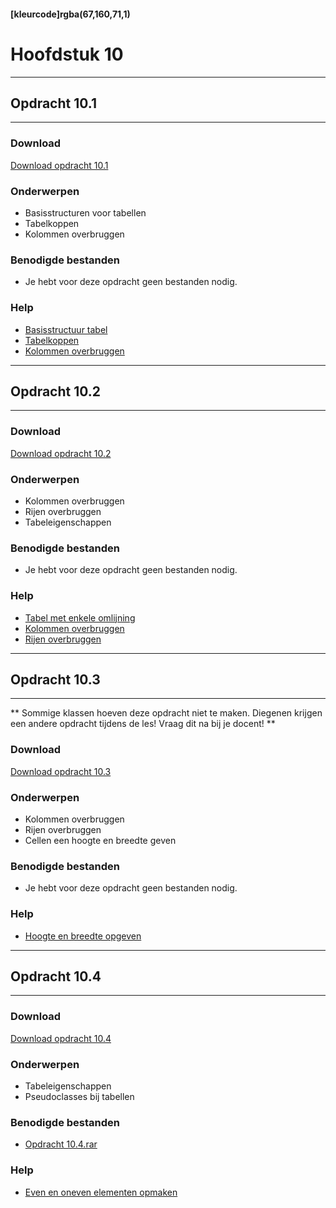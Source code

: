 #### [kleurcode]rgba(67,160,71,1)

# Hoofdstuk 10

---
## Opdracht 10.1
---

### Download
<a href="https://elo.kw1c.nl/CMS/Studie/811%20ICT-Academie/811%20VakkenInhoud/%5BB.14%20HTM%5D%20HTMLCSS/Productie/02.%20Opdrachten/Hoofdstuk%2010/Opdracht%2010.1.pdf" target="_blank">Download opdracht 10.1</a>

### Onderwerpen
*   Basisstructuren voor tabellen
*   Tabelkoppen
*   Kolommen overbruggen

### Benodigde bestanden
*   Je hebt voor deze opdracht geen bestanden nodig.

### Help
*   <a href="http://www.w3schools.com/tags/tag_table.asp" target="_blank">Basisstructuur tabel</a>
*   <a href="http://www.w3schools.com/tags/tag_thead.asp" target="_blank">Tabelkoppen</a>
*   <a href="http://www.w3schools.com/TAgs/att_td_colspan.asp" target="_blank">Kolommen overbruggen</a>

---
## Opdracht 10.2
---

### Download
<a href="https://elo.kw1c.nl/CMS/Studie/811%20ICT-Academie/811%20VakkenInhoud/%5BB.14%20HTM%5D%20HTMLCSS/Productie/02.%20Opdrachten/Hoofdstuk%2010/Opdracht%2010.2.pdf" target="_blank">Download opdracht 10.2</a>

### Onderwerpen
*   Kolommen overbruggen
*   Rijen overbruggen
*   Tabeleigenschappen

### Benodigde bestanden
*   Je hebt voor deze opdracht geen bestanden nodig.

### Help
*   <a href="http://www.w3schools.com/cssref/pr_border-collapse.asp" target="_blank">Tabel met enkele omlijning</a>
*   <a href="http://www.w3schools.com/TAgs/att_td_colspan.asp" target="_blank">Kolommen overbruggen</a>
*   <a href="http://www.w3schools.com/TAgs/att_td_rowspan.asp" target="_blank">Rijen overbruggen</a>

---
## Opdracht 10.3
---

** Sommige klassen hoeven deze opdracht niet te maken. Diegenen krijgen een andere opdracht tijdens de les! Vraag dit na bij je docent! **

### Download
<a href="https://elo.kw1c.nl/CMS/Studie/811%20ICT-Academie/811%20VakkenInhoud/%5BB.14%20HTM%5D%20HTMLCSS/Productie/02.%20Opdrachten/Hoofdstuk%2010/Opdracht%2010.3.pdf" target="_blank">Download opdracht 10.3</a>

### Onderwerpen
*   Kolommen overbruggen
*   Rijen overbruggen
*   Cellen een hoogte en breedte geven

### Benodigde bestanden
*   Je hebt voor deze opdracht geen bestanden nodig.

### Help
*   <a href="http://www.w3schools.com/css/css_dimension.asp" target="_blank">Hoogte en breedte opgeven</a>

---
## Opdracht 10.4
---

### Download
<a href="https://elo.kw1c.nl/CMS/Studie/811%20ICT-Academie/811%20VakkenInhoud/%5BB.14%20HTM%5D%20HTMLCSS/Productie/02.%20Opdrachten/Hoofdstuk%2010/Opdracht%2010.4.pdf" target="_blank">Download opdracht 10.4</a>

### Onderwerpen
*   Tabeleigenschappen
*   Pseudoclasses bij tabellen

### Benodigde bestanden
*   <a href="https://elo.kw1c.nl/CMS/Studie/811%20ICT-Academie/811%20VakkenInhoud/%5BB.14%20HTM%5D%20HTMLCSS/Productie/02.%20Opdrachten/Hoofdstuk%2010/Resources/Opdracht%2010.4.rar" target="_blank">Opdracht 10.4.rar</a>

### Help
*   <a href="http://www.w3schools.com/cssref/tryit.asp?filename=trycss3_nth-child_odd_even" target="_blank">Even en oneven elementen opmaken</a>
